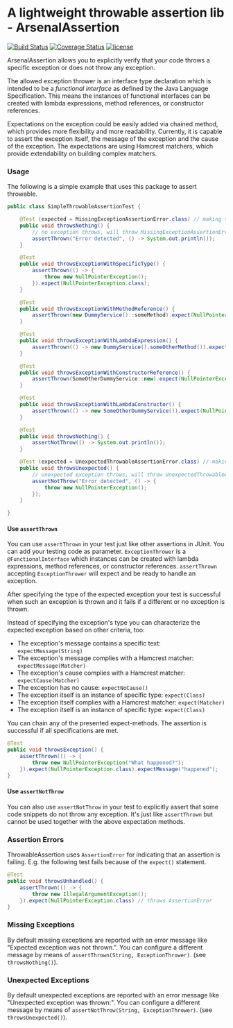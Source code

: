 # A lightweight throwable assertion lib - ArsenalAssertion

[![Build Status](https://travis-ci.org/fated/arsenal.svg?branch=master)](https://travis-ci.org/fated/arsenal)
[![Coverage Status](https://coveralls.io/repos/github/fated/arsenal/badge.svg?branch=master)](https://coveralls.io/github/fated/arsenal?branch=master)
[![license](https://img.shields.io/badge/license-MIT-brightgreen.svg?style=flat)](https://opensource.org/licenses/MIT)

ArsenalAssertion allows you to explicitly verify that your code throws a specific exception or does
not throw any exception.

The allowed exception thrower is an interface type declaration which is intended to be a *functional
interface* as defined by the Java Language Specification. This means the instances of functional
interfaces can be created with lambda expressions, method references, or constructor references.

Expectations on the exception could be easily added via chained method, which provides more flexibility
and more readability. Currently, it is capable to assert the exception itself, the message of the
exception and the cause of the exception. The expectations are using Hamcrest matchers, which provide
extendability on building complex matchers.

### Usage

The following is a simple example that uses this package to assert throwable.

```java
public class SimpleThrowableAssertionTest {

    @Test (expected = MissingExceptionAssertionError.class) // making test pass
    public void throwsNothing() {
        // no exception throws, will throw MissingExceptionAssertionError.
        assertThrown("Error detected", () -> System.out.println());
    }

    @Test
    public void throwsExceptionWithSpecificType() {
        assertThrown(() -> {
            throw new NullPointerException();
        }).expect(NullPointerException.class);
    }

    @Test
    public void throwsExceptionWithMethodReference() {
        assertThrown(new DummyService()::someMethod).expect(NullPointerException.class);
    }

    @Test
    public void throwsExceptionWithLambdaExpression() {
        assertThrown(() -> new DummyService().someOtherMethod()).expect(NullPointerException.class);
    }

    @Test
    public void throwsExceptionWithConstructorReference() {
        assertThrown(SomeOtherDummyService::new).expect(NullPointerException.class);
    }

    @Test
    public void throwsExceptionWithLambdaConstructor() {
        assertThrown(() -> new SomeOtherDummyService()).expect(NullPointerException.class);
    }

    @Test
    public void throwsNothing() {
        assertNotThrow(() -> System.out.println());
    }

    @Test (expected = UnexpectedThrowableAssertionError.class) // making test pass
    public void throwsUnexpected() {
        // unexpected exception throws, will throw UnexpectedThrowableAssertionError.
        assertNotThrow("Error detected", () -> {
            throw new NullPointerException();
        });
    }

}
```

#### Use `assertThrown`

You can use `assertThrown` in your test just like other assertions in JUnit. You can add your testing
code as parameter. `ExceptionThrower` is a `@FunctionalInterface` which instances can be created with
lambda expressions, method references, or constructor references. `assertThrown` accepting
`ExceptionThrower` will expect and be ready to handle an exception.

After specifying the type of the expected exception your test is successful when such an exception
is thrown and it fails if a different or no exception is thrown.

Instead of specifying the exception's type you can characterize the
expected exception based on other criteria, too:

* The exception's message contains a specific text: `expectMessage(String)`
* The exception's message complies with a Hamcrest matcher: `expectMessage(Matcher)`
* The exception's cause complies with a Hamcrest matcher: `expectCause(Matcher)`
* The exception has no cause: `expectNoCause()`
* The exception itself is an instance of specific type: `expect(Class)`
* The exception itself complies with a Hamcrest matcher: `expect(Matcher)`
* The exception itself is an instance of specific type: `expect(Class)`

You can chain any of the presented expect-methods. The assertion is successful if all specifications are met.

```java
@Test
public void throwsException() {
    assertThrown(() -> {
        throw new NullPointerException("What happened?");
    }).expect(NullPointerException.class).expectMessage("happened");
}
```

#### Use `assertNotThrow`

You can also use `assertNotThrow` in your test to explicitly assert that some code snippets do not throw
any exception. It's just like `assertThrown` but cannot be used together with the above expectation methods.

### Assertion Errors

ThrowableAssertion uses `AssertionError` for indicating that an assertion is failing.
E.g. the following test fails because of the `expect()` statement.

```java
@Test
public void throwsUnhandled() {
    assertThrown(() -> {
        throw new IllegalArgumentException();
    }).expect(NullPointerException.class) // throws AssertionError
}
```

### Missing Exceptions

By default missing exceptions are reported with an error message like "Expected exception was not thrown.".
You can configure a different message by means of `assertThrown(String, ExceptionThrower)`.
(see `throwsNothing()`).

### Unexpected Exceptions

By default unexpected exceptions are reported with an error message like "Unexpected exception was thrown:".
You can configure a different message by means of `assertNotThrow(String, ExceptionThrower)`.
(see `throwsUnexpected()`).
